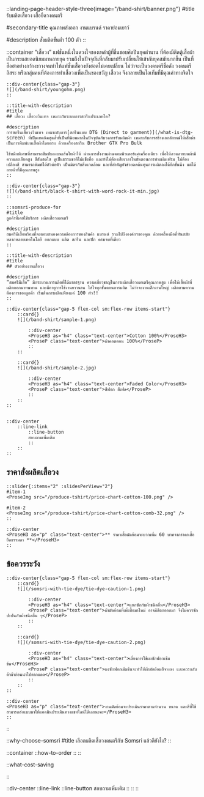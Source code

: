 ::landing-page-header-style-three{image="/band-shirt/banner.png"}
#title
รับผลิตเสื้อวง เสื้อยืดวงดนตรี

#secondary-title
คุณภาพส่งออก งานแบรนด์ ราคาย่อมเยาว์

#description
สั่งผลิตขั้นต่ำ 100 ตัว
::

::container
<ProseP class="text-center">“เสื้อวง” แฟชั่นหนึ่งในดวงใจของเหล่าผู้ที่ชื่นชอบศิลปินยุคตำนาน ที่ต้องมีติดตู้เสื้อผ้า เป็นกระแสยอดนิยมมาหลายยุค รวมถึงในปัจจุบันที่กลับมาปรับเปลี่ยนให้เข้ากับยุคสมัยมากขึ้น เป็นที่ฮือฮาอย่างกว้างขวางจนทำให้แฟชั่นเสื้อวงยังฮอตไม่เคยเปลี่ยน ไม่ว่าจะเป็นวงดนตรีชื่อดัง วงดนตรีอิสระ หรือกลุ่มคนที่ต้องการทำเสื้อวงเพื่อเป็นของขวัญ เสื้อวง จึงกลายเป็นไอเท็มที่มีคุณค่าทางจิตใจ</ProseP>

    ::div-center{class="gap-3"}
    ![](/band-shirt/youngohm.png)
    ::

    ::title-with-description
    #title
    ## เสื้อวง เสื้อวงวินเทจ เหมาะกับระบบการสกรีนประเภทใด?

    #description
    การสกรีนเสื้อวงวินเทจ เหมาะกับการ[สกรีนแบบ DTG (Direct to garment)](/what-is-dtg-screen) ที่เป็นเทคนิคสุดล้ำที่เป็นที่นิยมมากในปัจจุบันกับวงการรับผลิตผ้า เหมาะกับการสร้างเอกลักษณ์ให้เสื้อผ้า เป็นการพิมพ์บนเสื้อผ้าโดยตรง ด้วยเครื่องสกรีน Brother GTX Pro Bulk

    ใช้หมึกพิเศษที่สามารถซึมซับลงบนเส้นใยผ้าได้ ผ่านการสั่งงานผ่านคอมพิวเตอร์แค่เครื่องเดียว เพื่อให้ลวดลายบนผ้ามีความละเอียดสูง สีสันสดใส ดูเป็นธรรมชาติไม่แข็งทื่อ และยังไม่ต้องเสียเวลาในขั้นตอนการทำแผ่นเฟรม ไม่ต้องเปลืองสี สามารถพิมพ์ได้ตัวต่อตัว เป็นมิตรกับสิ่งแวดล้อม และที่สำคัญยังช่วยลดต้นทุนการผลิตลงได้อีกขั้นนึง แต่ได้ลายผ้าที่มีคุณภาพสูง
    ::

    ::div-center{class="gap-3"}
    ![](/band-shirt/black-t-shirt-with-word-rock-it-min.jpg)
    ::

    ::somsri-produce-for
    #title
    ลูกค้าที่เคยใช้บริการ ผลิตเสื้อวงดนตรี

    #description
    สมศรีมีเสื้อพร้อมที่จะตอบสนองความต้องการของสินค้า แบรนด์ รวมไปถึงองค์กรของคุณ ด้วยเครื่องมือที่ทันสมัยหลากหลายเทคโนโลยี ออกแบบ ผลิต สกรีน และปัก ครบจบที่เดียว
    ::

    ::title-with-description
    #title
    ## ตัวอย่างงานเสื้อวง 

    #description
    “สมศรีมีเสื้อ” มีกระบวนการผลิตที่ได้มาตรฐาน ความเชี่ยวชาญในการผลิตเสื้อวงดนตรีคุณภาพสูง เพื่อให้เสื้อผ้าที่ผลิตออกมาทนทาน และมีอายุการใช้งานยาวนาน ใส่ใจทุกขั้นตอนการผลิต ไม่ว่าจะงานเล็กงานใหญ่ ผลิตตามความต้องการของลูกค้า เริ่มต้นการผลิตเพียงแค่ 100 ตัว!!
    ::

    ::div-center{class="gap-5 flex-col sm:flex-row items-start"}
        ::card{}
        ![](/band-shirt/sample-1.png)

            ::div-center
            <ProseH3 as="h4" class="text-center">Cotton 100%</ProseH3>
            <ProseP class="text-center">ผ้าคอตตอน 100%</ProseP>
            ::
        ::

        ::card{}
        ![](/band-shirt/sample-2.jpg)
        
            ::div-center
            <ProseH3 as="h4" class="text-center">Faded Color</ProseH3>
            <ProseP class="text-center">สีฟอก สีเฟด</ProseP>
            ::
        ::
    ::


    ::div-center
        ::line-link
            ::line-button
            สอบถามเพิ่มเติม
            ::
        ::
    ::

## ราคาสั่งผลิตเสื้อวง

    ::slider{:items="2" :slidesPerView="2"}
    #item-1
    <ProseImg src="/produce-tshirt/price-chart-cotton-100.png" />

    #item-2
    <ProseImg src="/produce-tshirt/price-chart-cotton-comb-32.png" />
    ::

    ::div-center
    <ProseH3 as="p" class="text-center">** ราคาเสื้อมัดย้อมจะบวกเพิ่ม 60 บาทจากราคาเสื้อยืดธรรมดา **</ProseH3>
    ::

## ข้อควรระวัง

    ::div-center{class="gap-5 flex-col sm:flex-row items-start"}
        ::card{}
        ![](/somsri-with-tie-dye/tie-dye-caution-1.png)

            ::div-center
            <ProseH3 as="h4" class="text-center">แยกซักกับผ้าชนิดอื่น</ProseH3>
            <ProseP class="text-center">ผ้ามัดย้อมที่เพิ่งซื้อมาใหม่ อาจมีสีตกออกมา จึงไม่ควรซักปะปนกับผ้าชนิดอื่น ๆ</ProseP>
            ::
        ::

        ::card{}
        ![](/somsri-with-tie-dye/tie-dye-caution-2.png)
        
            ::div-center
            <ProseH3 as="h4" class="text-center">เลี่ยงการใช้ผงซักฟอกเข้มข้น</ProseH3>
            <ProseP class="text-center">ผงซักฟอกเข้มข้นจะทำให้ผ้ามัดย้อมสีจางลง และควรกลับด้าผ้าก่อนนำไปตากแดด</ProseP>
            ::
        ::
    ::

    ::div-center
    <ProseH3 as="p" class="text-center">งานมัดย้อมจะประเมินราคาตามจำนวน ขนาด และสีที่ใช้สามารถส่งแบบมาให้แอดมินประเมินทางแชทไลน์ได้เลยนะคะ</ProseH3>
    ::
::

::why-choose-somsri
#title
เลือกผลิตเสื้อวงดนตรีกับ Somsri แล้วดียังไง?
::

::container
    ::how-to-order
    ::
::

::what-cost-saving

::

::div-center
        ::line-link
            ::line-button
            สอบถามเพิ่มเติม
            ::
        ::
::